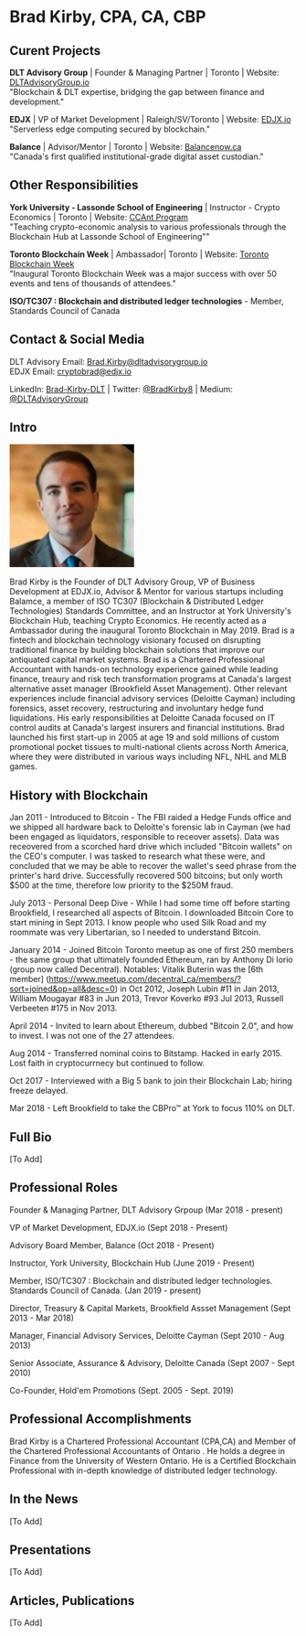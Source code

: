 # Brad Kirby, CPA, CA, CBP  

## Curent Projects

<b>DLT Advisory Group</b> | Founder & Managing Partner | Toronto | Website: [DLTAdvisoryGroup.io](https://dltadvisorygroup.io)  
"Blockchain & DLT expertise, bridging the gap between finance and development." 

<b>EDJX</b> | VP of Market Development | Raleigh/SV/Toronto | Website: [EDJX.io](https://edjx.io)  
"Serverless edge computing secured by blockchain."
  
<b>Balance</b> | Advisor/Mentor | Toronto | Website: [Balancenow.ca](https://balancenow.ca/custody)  
"Canada's first qualified institutional-grade digital asset custodian."

## Other Responsibilities

<b>York University - Lassonde School of Engineering</b> | Instructor - Crypto Economics | Toronto | Website: [CCAnt Program](https://theblockchainhub.com/ccant)  
"Teaching crypto-economic analysis to various professionals through the Blockchain Hub at Lassonde School of Engineering"" 

<b>Toronto Blockchain Week</b> | Ambassador| Toronto | Website: [Toronto Blockchain Week](https://www.torontoblockchainweek.io/)  
"Inaugural Toronto Blockchain Week was a major success with over 50 events and tens of thousands of attendees."

<b>ISO/TC307 : Blockchain and distributed ledger technologies</b> - Member, Standards Council of Canada

## Contact & Social Media

DLT Advisory Email: [Brad.Kirby@dltadvisorygroup.io](mailto:brad.kirby@dltadvisorygroup.io)  
EDJX Email: [cryptobrad@edjx.io](mailto:brad@edjx.io)  

LinkedIn: [Brad-Kirby-DLT](https://LinkedIn.com/in/brad-kirby-dlt) | Twitter: [@BradKirby8](https://twitter.com/bradkirby8) | Medium:  [@DLTAdvisoryGroup](https://medium.com/@dltadvisorygroup) 

## Intro

![AAW](https://github.com/bradkirby85/bio/blob/master/Pics/BradKirby2.jpg)  

Brad Kirby is the Founder of DLT Advisory Group, VP of Business Development at EDJX.io, Advisor & Mentor for various startups including Balamce, a member of ISO TC307 (Blockchain & Distributed Ledger Technologies) Standards Committee, and an Instructor at York University's Blockchain Hub, teaching Crypto Economics. He recently acted as a Ambassador during the inaugural Toronto Blockchain in May 2019. Brad is a fintech and blockchain technology visionary focused on disrupting traditional finance by building blockchain solutions that improve our antiquated capital market systems. Brad is a Chartered Professional Accountant with hands-on technology experience gained while leading finance, treaury and risk tech transformation programs at Canada's largest alternative asset manager (Brookfield Asset Management). Other relevant experiences include financial advisory services (Deloitte Cayman) including forensics, asset recovery, restructuring and involuntary hedge fund liquidations. His early responsibilities at Deloitte Canada focused on IT control audits at Canada's largest insurers and financial institutions. Brad launched his first start-up in 2005 at age 19 and sold millions of custom promotional pocket tissues to multi-national clients across North America, where they were distributed in various ways including NFL, NHL and MLB games. 

## History with Blockchain

Jan 2011 - Introduced to Bitcoin - The FBI raided a Hedge Funds office and we shipped all hardware back to Deloitte's forensic lab in Cayman (we had been engaged as liquidators, responsible to receover assets). Data was receovered from a scorched hard drive which included "Bitcoin wallets" on the CEO's computer. I was tasked to research what these were, and concluded that we may be able to recover the wallet's seed phrase from the printer's hard drive. Successfully recovered 500 bitcoins; but only worth $500 at the time, therefore low priority to the $250M fraud. 

July 2013 - Personal Deep Dive - While I had some time off before starting Brookfield, I researched all aspects of Bitcoin. I downloaded Bitcoin Core to start mining in Sept 2013. I know people who used Silk Road and my roommate was very Libertarian, so I needed to understand Bitcoin.

January 2014 - Joined Bitcoin Toronto meetup as one of first 250 members - the same group that ultimately founded Ethereum, ran by Anthony Di Iorio (group now called Decentral). Notables: Vitalik Buterin was the [6th member] (https://www.meetup.com/decentral_ca/members/?sort=joined&op=all&desc=0) in Oct 2012, Joseph Lubin #11 in Jan 2013, William Mougayar #83 in Jun 2013, Trevor Koverko #93 Jul 2013, Russell Verbeeten #175 in Nov 2013.

April 2014 - Invited to learn about Ethereum, dubbed "Bitcoin 2.0", and how to invest. I was not one of the 27 attendees.

Aug 2014 - Transferred nominal coins to Bitstamp. Hacked in early 2015. Lost faith in cryptocurrnecy but continued to follow.

Oct 2017 - Interviewed with a Big 5 bank to join their Blockchain Lab; hiring freeze delayed.

Mar 2018 - Left Brookfield to take the CBPro™ at York to focus 110% on DLT.

## Full Bio

[To Add]

## Professional Roles

Founder & Managing Partner, DLT Advisory Grpoup (Mar 2018 - present)

VP of Market Development, EDJX.io (Sept 2018 - Present)

Advisory Board Member, Balance (Oct 2018 - Present)

Instructor, York University, Blockchain Hub (June 2019 - Present)

Member, ISO/TC307 : Blockchain and distributed ledger technologies. Standards Council of Canada. (Jan 2019 - present)

Director, Treasury & Capital Markets, Brookfield Assset Management (Sept 2013 - Mar 2018)

Manager, Financial Advisory Services, Deloitte Cayman (Sept 2010 - Aug 2013)

Senior Associate, Assurance & Advisory, Deloitte Canada (Sept 2007 - Sept 2010)

Co-Founder, Hold'em Promotions (Sept. 2005 - Sept. 2019)

## Professional Accomplishments

Brad Kirby is a Chartered Professional Accountant (CPA,CA) and Member of the Chartered Professional Accountants of Ontario <Canada>. He holds a degree in Finance from the University of Western Ontario. He is a Certified Blockchain Professional with in-depth knowledge of distributed ledger technology.
  
## In the News

[To Add]

## Presentations

[To Add]

## Articles, Publications

[To Add]



